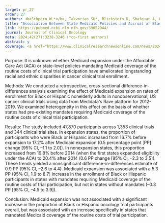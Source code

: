 ```yaml
---
target: pr_27
order: 27
authors: <b>Schpero WL*</b>, Takvorian SU*, Blickstein D, Shafquat A, Liu J, Chatterjee AK, Lamont EB, Chatterjee P
title: "Association Between State Medicaid Policies and Accrual of Black or Hispanic Patients to Cancer Clinical Trials"
link: https://pubmed.ncbi.nlm.nih.gov/39052944/
journal: Journal of Clinical Oncology
meta: 2024;42(27):3238-3246 (*co-first authors)
abstract: y
coverage: <a href="https://www.clinicalresearchnewsonline.com/news/2024/08/08/policy-change-alone-won-t-achieve-equity-in-clinical-trial-participation" target="_blank">Clinical Research News</a>, <a href="https://news.weill.cornell.edu/news/2024/07/medicaid-policies-increase-diverse-participation-in-cancer-clinical-trials" target="_blank">Weill Cornell</a>
---
```

Purpose: It is unknown whether Medicaid expansion under the Affordable Care Act (ACA) or state-level policies mandating Medicaid coverage of the routine costs of clinical trial participation have ameliorated longstanding racial and ethnic disparities in cancer clinical trial enrollment.

Methods: We conducted a retrospective, cross-sectional difference-in-differences analysis examining the effect of Medicaid expansion on rates of enrollment for Black or Hispanic nonelderly adults in nonobservational, US cancer clinical trials using data from Medidata's Rave platform for 2012-2019. We examined heterogeneity in this effect on the basis of whether states had pre-existing mandates requiring Medicaid coverage of the routine costs of clinical trial participation.

Results: The study included 47,870 participants across 1,353 clinical trials and 344 clinical trial sites. In expansion states, the proportion of participants who were Black or Hispanic increased from 16.7% before expansion to 17.2% after Medicaid expansion (0.5 percentage point [PP] change [95% CI, –1.1 to 2.0]). In nonexpansion states, this proportion increased from 19.8% before 2014 (when the first states expanded eligibility under the ACA) to 20.4% after 2014 (0.6 PP change [95% CI, –2.3 to 3.5]). These trends yielded a nonsignificant difference-in-differences estimate of 0.9 PP (95% CI, –2.6 to 4.4). Medicaid expansion was associated with a 5.3 PP (95% CI, 1.9 to 8.7) increase in the enrollment of Black or Hispanic participants in states with mandates requiring Medicaid coverage of the routine costs of trial participation, but not in states without mandates (–0.3 PP [95% CI, –4.5 to 3.9]).

Conclusion: Medicaid expansion was not associated with a significant increase in the proportion of Black or Hispanic oncology trial participants overall, but was associated with an increase specifically in states that mandated Medicaid coverage of the routine costs of trial participation.